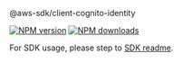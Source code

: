 @aws-sdk/client-cognito-identity

[![NPM version](https://img.shields.io/npm/v/@aws-sdk/client-cognito-identity/beta.svg)](https://www.npmjs.com/package/@aws-sdk/client-cognito-identity)
[![NPM downloads](https://img.shields.io/npm/dm/@aws-sdk/client-cognito-identity.svg)](https://www.npmjs.com/package/@aws-sdk/client-cognito-identity)

For SDK usage, please step to [SDK readme](https://github.com/aws/aws-sdk-js-v3).
